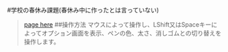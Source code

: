 #学校の春休み課題(春休み中に作ったとは言っていない)
>[page here](https://kiji-haru.github.io/gakkounokadai/)
>##操作方法
>マウスによって操作し、LShift又はSpaceキーによってオプション画面を表示、ペンの色、太さ、消しゴムとの切り替えを操作します。
